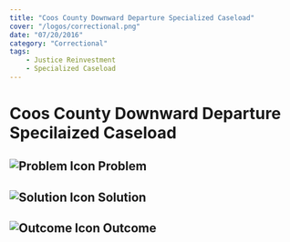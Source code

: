 ```yaml
---
title: "Coos County Downward Departure Specialized Caseload"
cover: "/logos/correctional.png"
date: "07/20/2016"
category: "Correctional"
tags:
    - Justice Reinvestment
    - Specialized Caseload 
---
```


# Coos County Downward Departure Specilaized Caseload

## ![Problem Icon](https://github.com/google/material-design-icons/raw/master/alert/1x_web/ic_error_outline_black_48dp.png "Problem") Problem

## ![Solution Icon](https://github.com/google/material-design-icons/raw/master/action/1x_web/ic_lightbulb_outline_black_48dp.png "Solution") Solution

## ![Outcome Icon](https://github.com/google/material-design-icons/raw/master/action/1x_web/ic_view_list_black_48dp.png "Outcome") Outcome

